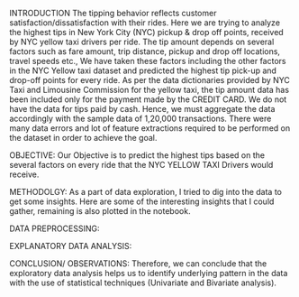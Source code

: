 INTRODUCTION
The tipping behavior reflects customer satisfaction/dissatisfaction with their rides. Here we are trying to analyze the highest tips in New York City (NYC) pickup & drop off points, received by NYC yellow taxi drivers per ride.
The tip amount depends on several factors such as fare amount, trip distance, pickup and drop off locations, travel speeds etc., We have taken these factors including the other factors in the NYC Yellow taxi dataset and predicted the highest tip pick-up and drop-off points for every ride.
As per the data dictionaries provided by NYC Taxi and Limousine Commission for the yellow taxi, the tip amount data has been included only for the payment made by the CREDIT CARD. We do not have the data for tips paid by cash. Hence, we must aggregate the data accordingly with the sample data of 1,20,000 transactions.
There were many data errors and lot of feature extractions required to be performed on the dataset in order to achieve the goal.

OBJECTIVE:
Our Objective is to predict the highest tips based on the several factors on every ride that the NYC YELLOW TAXI Drivers would receive.

METHODOLGY:
As a part of data exploration, I tried to dig into the data to get some insights. Here are some of the interesting insights that I could gather, remaining is also plotted in the notebook.

DATA PREPROCESSING:

EXPLANATORY DATA ANALYSIS:


CONCLUSION/ OBSERVATIONS:
Therefore, we can conclude that the exploratory data analysis helps us to identify underlying pattern in the data with the use of statistical techniques (Univariate and Bivariate analysis).

